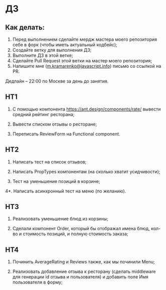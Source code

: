 # ДЗ

## Как делать:

1. Перед выполнением сделайте мердж мастера моего репозитория себе в форк (чтобы иметь актуальный кодбейс);
2. Создайте ветку для выполнения ДЗ;
3. Выполните ДЗ в этой ветке;
4. Сделайте Pull Request этой ветки на мастер моего репозитория;
5. Напишите мне (m.kramarenko@javascript.info) письмо со ссылкой на PR.

Дедлайн – 22:00 по Москве за день до занятия.

## HT1

1. С помощью компонента https://ant.design/components/rate/ вывести средний рейтинг ресторана;

2. Вывести списком отзывы о ресторане;

3. Переписать ReviewForm на Functional component.

## HT2

1. Написать тест на список отзывов;

2. Написать PropTypes компонентам (на сколько хватит усидчивости);

3. Тест на уменьшение позиций в корзине;

4\*. Написать асинхронный тест на меню (по желанию).

## HT3

1. Реализовать уменьшение блюд из корзины;

2. Сделали компонент Order, который бы отображал имена блюд, кол-во и стоимость позиций, и полную стоимость заказа;

## HT4

1. Починить AverageRating и Reviews также, как мы починили Menu;

2. Реализовать добавление отзыва к ресторану (сделать middleware для генерации id отзыва и пользователя) и добавить поле Имя пользователя в форму;
